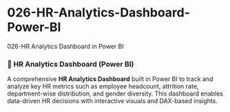 # 026-HR-Analytics-Dashboard-Power-BI
026-HR Analytics Dashboard in Power BI

### 👥 HR Analytics Dashboard (Power BI)

A comprehensive **HR Analytics Dashboard** built in Power BI to track and analyze key HR metrics such as employee headcount, attrition rate, department-wise distribution, and gender diversity. This dashboard enables data-driven HR decisions with interactive visuals and DAX-based insights.

